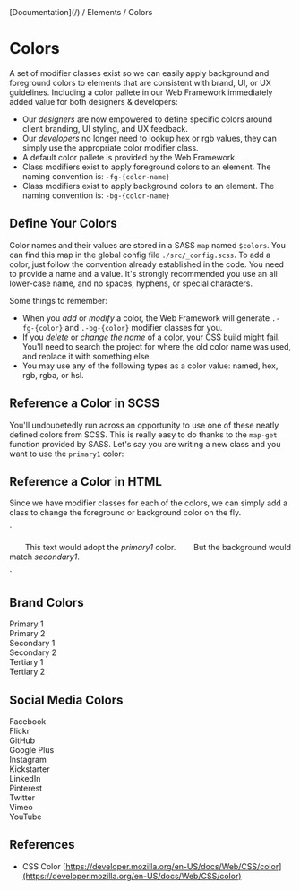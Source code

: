 <div class="breadcrumbs">
[Documentation](/) / Elements / Colors
</div>

# Colors

A set of modifier classes exist so we can easily apply background and foreground colors to elements that are consistent with brand, UI, or UX guidelines. Including a color pallete in our Web Framework immediately added value for both designers & developers:

*   Our _designers_ are now empowered to define specific colors around client branding, UI styling, and UX feedback.
*   Our _developers_ no longer need to lookup hex or rgb values, they can simply use the appropriate color modifier class.
*   A default color pallete is provided by the Web Framework.
*   Class modifiers exist to apply foreground colors to an element.
    The naming convention is: `-fg-{color-name}`
*   Class modifiers exist to apply background colors to an element.
    The naming convention is: `-bg-{color-name}`

## Define Your Colors

Color names and their values are stored in a SASS `map` named `$colors`. You can find this map in the global config file `./src/_config.scss`. To add a color, just follow the convention already established in the code. You need to provide a name and a value. It's strongly recommended you use an all lower-case name, and no spaces, hyphens, or special characters.

Some things to remember:

*   When you _add_ or _modify_ a color, the Web Framework will generate `.-fg-{color}` and `.-bg-{color}` modifier classes for you.
*   If you _delete_ or _change the name_ of a color, your CSS build might fail. You'll need to search the project for where the old color name was used, and replace it with something else.
*   You may use any of the following types as a color value: named, hex, rgb, rgba, or hsl.

## Reference a Color in SCSS

You'll undoubetedly run across an opportunity to use one of these neatly defined colors from SCSS. This is really easy to do thanks to the `map-get` function provided by SASS. Let's say you are writing a new class and you want to use the `primary1` color:

## Reference a Color in HTML

Since we have modifier classes for each of the colors, we can simply add a class to change the foreground or background color on the fly.

`<div class="-fg-primary1 -bg-secondary1">
  This text would adopt the _primary1_ color.
  But the background would match _secondary1_.
</div>
`

## Brand Colors

<div class="color-boxes">
<div class="-bg-primary1">Primary 1</div>
<div class="-bg-primary2">Primary 2</div>
<div class="-bg-secondary1">Secondary 1</div>
<div class="-bg-secondary2">Secondary 2</div>
<div class="-bg-tertiary1">Tertiary 1</div>
<div class="-bg-tertiary2">Tertiary 2</div>
</div>

## Social Media Colors

<div class="color-boxes">
<div class="-bg-facebook">Facebook</div>
<div class="-bg-flickr">Flickr</div>
<div class="-bg-github">GitHub</div>
<div class="-bg-googleplus">Google Plus</div>
<div class="-bg-instagram">Instagram</div>
<div class="-bg-kickstarter">Kickstarter</div>
<div class="-bg-linkedin">LinkedIn</div>
<div class="-bg-pinterest">Pinterest</div>
<div class="-bg-twitter">Twitter</div>
<div class="-bg-vimeo">Vimeo</div>
<div class="-bg-youtube">YouTube</div>
</div>

## References

*   CSS Color
    [https://developer.mozilla.org/en-US/docs/Web/CSS/color](https://developer.mozilla.org/en-US/docs/Web/CSS/color)